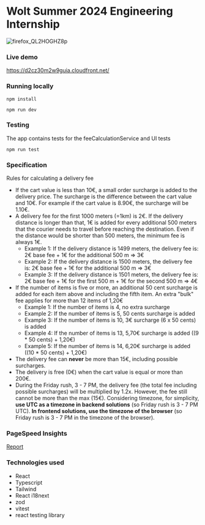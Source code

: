 # Wolt Summer 2024 Engineering Internship

![firefox_QL2HOGHZ8p](https://github.com/tommi-miettinen/wolt/assets/63008431/1c44646c-94b3-49ff-825a-8255328ffdfb)

### Live demo
https://d2cz30m2w9guia.cloudfront.net/

### Running locally
```
npm install
```
```
npm run dev
```

### Testing
The app contains tests for the feeCalculationService and UI tests
```
npm run test
```

### Specification
Rules for calculating a delivery fee
* If the cart value is less than 10€, a small order surcharge is added to the delivery price. The surcharge is the difference between the cart value and 10€. For example if the cart value is 8.90€, the surcharge will be 1.10€.
* A delivery fee for the first 1000 meters (=1km) is 2€. If the delivery distance is longer than that, 1€ is added for every additional 500 meters that the courier needs to travel before reaching the destination. Even if the distance would be shorter than 500 meters, the minimum fee is always 1€.
  * Example 1: If the delivery distance is 1499 meters, the delivery fee is: 2€ base fee + 1€ for the additional 500 m => 3€
  * Example 2: If the delivery distance is 1500 meters, the delivery fee is: 2€ base fee + 1€ for the additional 500 m => 3€
  * Example 3: If the delivery distance is 1501 meters, the delivery fee is: 2€ base fee + 1€ for the first 500 m + 1€ for the second 500 m => 4€
* If the number of items is five or more, an additional 50 cent surcharge is added for each item above and including the fifth item. An extra "bulk" fee applies for more than 12 items of 1,20€
  * Example 1: If the number of items is 4, no extra surcharge
  * Example 2: If the number of items is 5, 50 cents surcharge is added
  * Example 3: If the number of items is 10, 3€ surcharge (6 x 50 cents) is added
  * Example 4: If the number of items is 13, 5,70€ surcharge is added ((9 * 50 cents) + 1,20€)
  * Example 5: If the number of items is 14, 6,20€ surcharge is added ((10 * 50 cents) + 1,20€)
* The delivery fee can __never__ be more than 15€, including possible surcharges.
* The delivery is free (0€) when the cart value is equal or more than 200€. 
* During the Friday rush, 3 - 7 PM, the delivery fee (the total fee including possible surcharges) will be multiplied by 1.2x. However, the fee still cannot be more than the max (15€). Considering timezone, for simplicity, **use UTC as a timezone in backend solutions** (so Friday rush is 3 - 7 PM UTC). **In frontend solutions, use the timezone of the browser** (so Friday rush is 3 - 7 PM in the timezone of the browser).

### PageSpeed Insights
[Report](https://pagespeed.web.dev/analysis/https-d2cz30m2w9guia-cloudfront-net/95f87tkbmi?form_factor=desktop)


### Technologies used
- React
- Typescript
- Tailwind
- React i18next
- zod
- vitest
- react testing library






